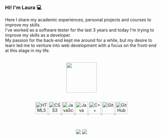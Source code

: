 ### Hi! I'm Laura 💻

Here I share my academic experiences, personal projects and courses to improve my skills.<br>
I've worked as a software tester for the last 3 years and today I'm trying to improve my skills as a developer.<br>
My passion for the back-end kept me around for a while, but my desire to learn led me to venture into web development with a focus on the front-end at this stage in my life.

</br>
<div align="center">
  <a href="https://github.com/lauragrandoo">
  <img height="100em" src="https://github-readme-stats.vercel.app/api/top-langs/?username=lauragrandoo&layout=compact&langs_count=7&theme=radical"/>
</div>
</br>
    
<p align="center">
  <img src="https://cdn.jsdelivr.net/gh/devicons/devicon/icons/html5/html5-original.svg" width="40" alt="HTML5"/>
  <img src="https://cdn.jsdelivr.net/gh/devicons/devicon/icons/css3/css3-original.svg" width="40" alt="CSS3"/>
  <img src="https://cdn.jsdelivr.net/gh/devicons/devicon/icons/javascript/javascript-original.svg" width="40" alt="JavaScript"/>
  <img src="https://cdn.jsdelivr.net/gh/devicons/devicon/icons/java/java-original.svg" width="40" alt="Java"/>
  <img src="https://cdn.jsdelivr.net/gh/devicons/devicon/icons/cplusplus/cplusplus-original.svg" width="40" alt="C++"/>
  <img src="https://cdn.jsdelivr.net/gh/devicons/devicon/icons/git/git-original.svg" width="40" alt="Git"/>
  <img src="https://cdn.jsdelivr.net/gh/devicons/devicon/icons/github/github-original-wordmark.svg" width="40" alt="GitHub"/>
</p>
</br>
</br>

<div align="center">
  <a href="https://www.linkedin.com/in/lauraagrando/" target="_blank"><img src="https://img.shields.io/badge/LinkedIn-0077B5?style=for-the-badge&logo=linkedin&logoColor=white" target="_blank"></a>
  <a href = "mailto:lauraagrando@gmail.com"><img src="https://img.shields.io/badge/-Gmail-%23333?style=for-the-badge&logo=gmail&logoColor=white" target="_blank"></a>
</div>
